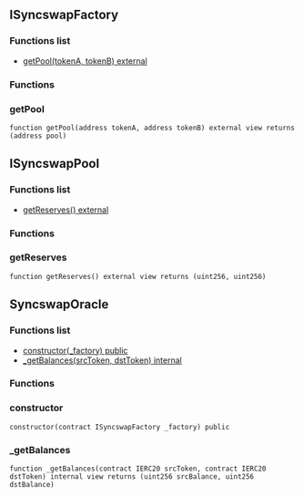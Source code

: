 
## ISyncswapFactory

### Functions list
- [getPool(tokenA, tokenB) external](#getpool)

### Functions
### getPool

```solidity
function getPool(address tokenA, address tokenB) external view returns (address pool)
```

## ISyncswapPool

### Functions list
- [getReserves() external](#getreserves)

### Functions
### getReserves

```solidity
function getReserves() external view returns (uint256, uint256)
```

## SyncswapOracle

### Functions list
- [constructor(_factory) public](#constructor)
- [_getBalances(srcToken, dstToken) internal](#_getbalances)

### Functions
### constructor

```solidity
constructor(contract ISyncswapFactory _factory) public
```

### _getBalances

```solidity
function _getBalances(contract IERC20 srcToken, contract IERC20 dstToken) internal view returns (uint256 srcBalance, uint256 dstBalance)
```

